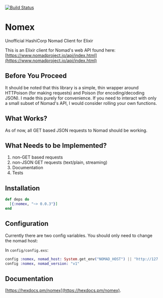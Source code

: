 [![Build Status](https://travis-ci.org/d3sw/nomex.svg?branch=master)](https://travis-ci.org/d3sw/nomex)

# Nomex

Unofficial HashiCorp Nomad Client for Elixir

This is an Elixir client for Nomad's web API found here: [https://www.nomadproject.io/api/index.html](https://www.nomadproject.io/api/index.html)

## Before You Proceed

It should be noted that this library is a simple, thin wrapper around HTTPoison (for making requests)
and Poison (for encoding/decoding JSON). I made this purely for convenience. If you need to interact
with only a small subset of Nomad's API, I would consider rolling your own functions.

## What Works?

As of now, all GET based JSON requests to Nomad should be working.

## What Needs to be Implemented?

1. non-GET based requests
2. non-JSON GET requests (text/plain, streaming)
3. Documentation
4. Tests

## Installation

```elixir
def deps do
  [{:nomex, "~> 0.0.3"}]
end
```

## Configuration

Currently there are two config variables. You should only need to change the nomad host:

In `config/config.exs`:

```elixir
config :nomex, nomad_host: System.get_env("NOMAD_HOST") || "http://127.0.0.1:4646"
config :nomex, nomad_version: "v1"
```

## Documentation

[https://hexdocs.pm/nomex](https://hexdocs.pm/nomex).
